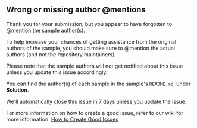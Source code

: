 ## Wrong or missing author @mentions

Thank you for your submission, but you appear to have forgotten to @mention the sample author(s).

To help increase your chances of getting assistance from the original authors of the sample, you should make sure to @mention the actual authors (and not the repository maintainers).

Please note that the sample authors will not get notified about this issue unless you update this issue accordingly.    

You can find the author(s) of each sample in the sample's `README.md`, under **Solution**.

We'll automatically close this issue in 7 days unless you update the issue.

For more information on how to create a good issue, refer to our wiki for more information: [How to Create Good Issues](https://github.com/pnp/sp-dev-fx-webparts/wiki/How-to-Create-Good-Issues)
